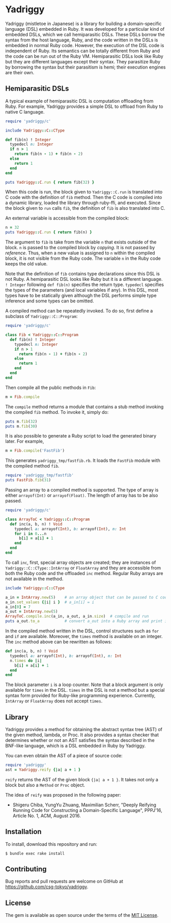 # Yadriggy

Yadriggy (mistletoe in Japanese) is a library for building a
domain-specific language (DSL) embedded in Ruby.  It was developed for
a particular kind of embedded DSLs, which we call hemiparasitic DSLs.
These DSLs borrow the syntax from the host language, Ruby, and the
code written in the DSLs is embedded in normal Ruby code.  However,
the execution of the DSL code is independent of Ruby.  Its semantics
can be totally different from Ruby and the code can be run out of the
Ruby VM.  Hemiparasitic DSLs look like Ruby but they are different
languages except their syntax.
They parasitize Ruby by borrowing the syntax but their parasitism is
hemi; their execution engines are their own.

## Hemiparasitic DSLs

A typical example of hemiparasitic DSL is computation offloading from
Ruby.  For example, Yadriggy provides a simple DSL to offload
from Ruby to native C language.

```ruby
require 'yadriggy/c'

include Yadriggy::C::CType

def fib(n) ! Integer
  typedecl n: Integer
  if n > 1
    return fib(n - 1) + fib(n - 2)
  else
    return 1
  end
end

puts Yadriggy::C.run { return fib(32) }
```

When this code is run, the block given to `Yadriggy::C.run` is
translated into C code with the definition of `fib` method.
Then the C code is compiled into a dynamic library, loaded the
library through ruby-ffi, and executed.  Since the block given to
`run` calls `fib`, the definition of `fib` is also translated
into C.

An external variable is accessible from the compiled block:

```ruby
n = 32
puts Yadriggy::C.run { return fib(n) }
```

The argument to `fib` is take from the variable `n` that exists
outside of the block.  `n` is passed to the compiled block by _copying_.
It is not passed by _reference_.  Thus, when a new value is assigned to
`n` within the compiled block, it is not visible from the Ruby code.
The variable `n` in the Ruby code keeps the old value.

Note that the definition of `fib` contains type declarations
since this DSL is not Ruby.
A hemiparasitic DSL looks like Ruby but it is a different language.
`! Integer` following `def fib(n)` specifies the return type.
`typedecl` specifies the types of the parameters (and local variables
if any).  In this DSL, most types have to be statically given
although the DSL performs simple type inference and some types
can be omitted.

A compiled method can be repeatedly invoked.  To do so, first define
a subclass of `Yadriggy::C::Program`:

```ruby
require 'yadriggy/c'

class Fib < Yadriggy::C::Program
  def fib(n) ! Integer
    typedecl n: Integer
    if n > 1
      return fib(n - 1) + fib(n - 2)
    else
      return 1
    end
  end
end
```

Then compile all the public methods in `Fib`:

```ruby
m = Fib.compile
```

The `compile` method returns a module that contains a stub method
invoking the compiled `fib` method.  To invoke it, simply do:

```ruby
puts m.fib(32)
puts m.fib(30)
```

It is also possible to generate a Ruby script to load the generated
binary later.  For example,

```ruby
m = Fib.compile('FastFib')
```

This generates `yadriggy_tmp/fastfib.rb`.  It loads the `FastFib` module
with the compiled method `fib`.

```ruby
require 'yadriggy_tmp/fastfib'
puts FastFib.fib(31)
```

Passing an array to a compiled method is supported.
The type of array is either `arrayof(Int)` or `arrayof(Float)`.
The length of array has to be also passed.

```ruby
require 'yadriggy/c'

class ArrayToC < Yadriggy::C::Program
  def inc(a, b, n) ! Void
    typedecl a: arrayof(Int), b: arrayof(Int), n: Int
    for i in 0...n
      b[i] = a[i] + 1
    end
  end
end
```

To call `inc`, first, special array objects are created;
they are instances of `Yadriggy::C::CType::IntArray` or `FloatArray`
and they are accessible from both the Ruby code and the
offloaded `inc` method.
Regular Ruby arrays are not available in the method.

```ruby
include Yadriggy::C::CType

a_in = IntArray.new(5)    # an array object that can be passed to C code.
a_in.set_values {|i| i }  # a_in[i] = i
a_in[0] = 7
a_out = IntArray.new(5)
ArrayToC.compile.inc(a_in, a_out, a_in.size)  # compile and run
puts a_out.to_a           # convert a_out into a Ruby array and print it.
```

In the compiled method written in the DSL,
control structures such as `for` and `if` are available.
Moreover, the `times` method is available on an integer.
The `inc` method above can be rewritten as follows:

```ruby
def inc(a, b, n) ! Void
  typedecl a: arrayof(Int), b: arrayof(Int), n: Int
  n.times do |i|
    b[i] = a[i] + 1
  end
end
```

The block parameter `i` is a loop counter.  Note that a block
argument is only available for `times` in the DSL.  `times` in the DSL
is not a method but a special syntax form provided
for Ruby-like programming experience.
Currently, `IntArray` or `FloatArray` does not accept `times`.

## Library

Yadriggy provides a method for obtaining the abstract syntax tree (AST)
of the given method, lambda, or Proc.
It also provides a syntax checker that determines whether or not an AST
satisfies the syntax described in the BNF-like language, which is
a DSL embedded in Ruby by Yadriggy.

You can even obtain the AST of a piece of source code:

```ruby
require 'yadriggy'
ast = Yadriggy.reify {|a| a + 1 }
```

`reify` returns the AST of the given block `{|a| a + 1 }`.
It takes not only a block but also a `Method` or `Proc` object.

The idea of `reify` was proposed in the following paper:

- Shigeru Chiba, YungYu Zhuang, Maximilian Scherr, "Deeply Reifying Running Code for Constructing a Domain-Specific Language", PPPJ'16, Article No. 1, ACM, August 2016.

## Installation

To install, download this repository and run:

    $ bundle exec rake install

## Contributing

Bug reports and pull requests are welcome on GitHub at https://github.com/csg-tokyo/yadriggy.


## License

The gem is available as open source under the terms of the [MIT License](http://opensource.org/licenses/MIT).
